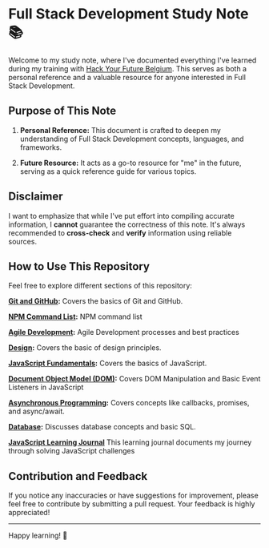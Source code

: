# Full Stack Development Study Note 📚

Welcome to my study note, where I've documented everything I've learned during my training with [Hack Your Future Belgium](https://github.com/HYF-Class22). This serves as both a personal reference and a valuable resource for anyone interested in Full Stack Development.

## Purpose of This Note

1. **Personal Reference:** This document is crafted to deepen my understanding of Full Stack Development concepts, languages, and frameworks.

2. **Future Resource:** It acts as a go-to resource for "me" in the future, serving as a quick reference guide for various topics.

## Disclaimer

I want to emphasize that while I've put effort into compiling accurate information, I **cannot** guarantee the correctness of this note. It's always recommended to **cross-check** and **verify** information using reliable sources.

## How to Use This Repository

Feel free to explore different sections of this repository:

**[Git and GitHub](https://github.com/jgchoti/studynote/blob/main/basiccommand/git.md):** Covers the basics of Git and GitHub.

**[NPM Command List](https://github.com/jgchoti/studynote/blob/main/basiccommand/npm.md):** NPM command list

**[Agile Development](https://github.com/jgchoti/studynote/tree/main/agile-development):** Agile Development processes and best practices

**[Design](https://github.com/jgchoti/studynote/tree/main/design):** Covers the basic of design principles.

**[JavaScript Fundamentals](https://github.com/jgchoti/studynote/tree/main/learning-js):** Covers the basics of JavaScript.

**[Document Object Model (DOM)](https://github.com/jgchoti/studynote/blob/main/dom/):** Covers DOM Manipulation and Basic Event Listeners in JavaScript

**[Asynchronous Programming](https://github.com/jgchoti/studynote/tree/main/asynchronous-programming):** Covers concepts like callbacks, promises, and async/await.

**[Database](https://github.com/jgchoti/studynote/tree/main/database):** Discusses database concepts and basic SQL.

**[JavaScript Learning Journal](https://github.com/jgchoti/studynote/blob/main/js-learning-journal/README.md)** This learning journal documents my journey through solving JavaScript challenges

<!-- - **[Backend Technologies](link-to-backend-technologies):** Explores server-side development using Node.js, Express, and more. -->
<!-- - **[Frontend Technologies](link-to-frontend-technologies):** Dives into client-side development with HTML, CSS, and popular frameworks. -->

## Contribution and Feedback

If you notice any inaccuracies or have suggestions for improvement, please feel free to contribute by submitting a pull request. Your feedback is highly appreciated!

---

Happy learning! 🚀
